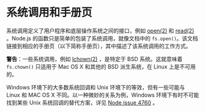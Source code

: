 # 系统调用和手册页

系统调用定义了用户程序和底层操作系统之间的接口，例如 [open(2)](http://man7.org/linux/man-pages/man2/open.2.html) 和 [read(2)](http://man7.org/linux/man-pages/man2/read.2.html) 。Node.js 的函数只是简单的包装了系统调用，就像文档中的 `fs.open()`。该文档链接到相应的手册页（以下简称手册页），其中描述了该系统调用的工作方式。

**警告**：一些系统调用，例如 [lchown(2)](http://man7.org/linux/man-pages/man2/lchown.2.html) ，是特定于 BSD 系统。这就意味着 `fs.chown()` 只适用于 Mac OS X 和其他的 BSD 派生系统，在 Linux 上是不可用的。

Windows 环境下的大多数系统回调和 Unix 环境下的等效，但有一些可能与 Linux 和 MAC OS X 不同。以一种微妙的关系为例，Windows 环境下有时不可能找到某些 Unix 系统回调的替代方案，详见 [Node issue 4760](https://github.com/nodejs/node/issues/4760) 。